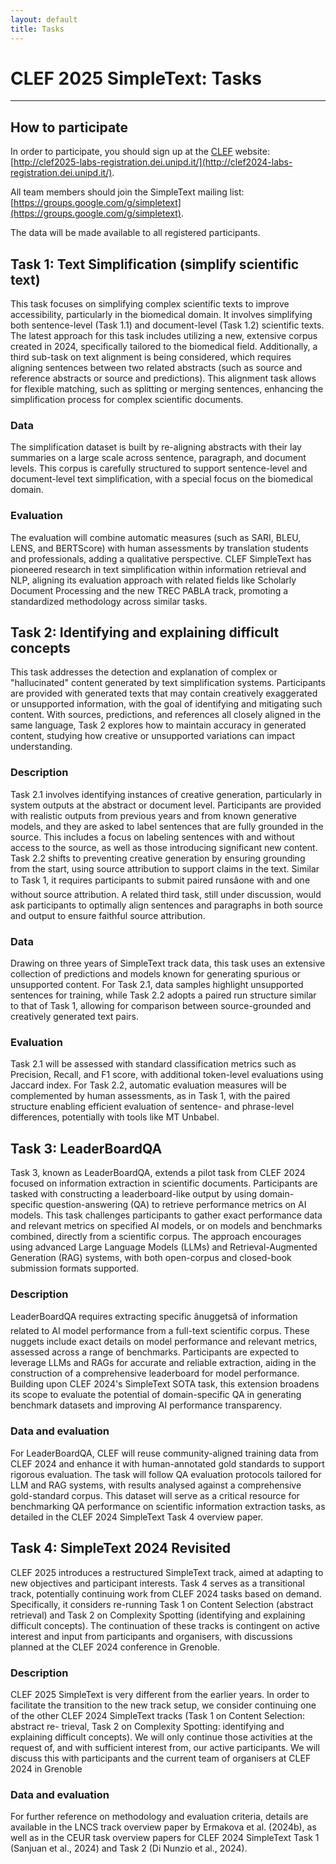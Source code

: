 ```yaml
---
layout: default
title: Tasks
---
```


# CLEF 2025 SimpleText: Tasks

---
## How to participate
In order to participate, you should sign up at the [CLEF](https://clef2025.clef-initiative.eu/index.php) website: [http://clef2025-labs-registration.dei.unipd.it/](http://clef2024-labs-registration.dei.unipd.it/). 

All team members should join the SimpleText mailing list:
[https://groups.google.com/g/simpletext](https://groups.google.com/g/simpletext). 

The data will be made available to all registered participants.

## Task 1: Text Simplification (simplify scientific text)
This task focuses on simplifying complex scientific texts to improve accessibility, particularly in the biomedical domain. It involves simplifying both sentence-level (Task 1.1) and document-level (Task 1.2) scientific texts. The latest approach for this task includes utilizing a new, extensive corpus created in 2024, specifically tailored to the biomedical field. Additionally, a third sub-task on text alignment is being considered, which requires aligning sentences between two related abstracts (such as source and reference abstracts or source and predictions). This alignment task allows for flexible matching, such as splitting or merging sentences, enhancing the simplification process for complex scientific documents.

### Data
The simplification dataset is built by re-aligning abstracts with their lay summaries on a large scale across sentence, paragraph, and document levels. This corpus is carefully structured to support sentence-level and document-level text simplification, with a special focus on the biomedical domain.

### Evaluation
The evaluation will combine automatic measures (such as SARI, BLEU, LENS, and BERTScore) with human assessments by translation students and professionals, adding a qualitative perspective. CLEF SimpleText has pioneered research in text simplification within information retrieval and NLP, aligning its evaluation approach with related fields like Scholarly Document Processing and the new TREC PABLA track, promoting a standardized methodology across similar tasks.

## Task 2: Identifying and explaining difficult concepts

This task addresses the detection and explanation of complex or "hallucinated" content generated by text simplification systems. Participants are provided with generated texts that may contain creatively exaggerated or unsupported information, with the goal of identifying and mitigating such content. With sources, predictions, and references all closely aligned in the same language, Task 2 explores how to maintain accuracy in generated content, studying how creative or unsupported variations can impact understanding.

### Description

Task 2.1 involves identifying instances of creative generation, particularly in system outputs at the abstract or document level. Participants are provided with realistic outputs from previous years and from known generative models, and they are asked to label sentences that are fully grounded in the source. This includes a focus on labeling sentences with and without access to the source, as well as those introducing significant new content. Task 2.2 shifts to preventing creative generation by ensuring grounding from the start, using source attribution to support claims in the text. Similar to Task 1, it requires participants to submit paired runsâone with and one without source attribution. A related third task, still under discussion, would ask participants to optimally align sentences and paragraphs in both source and output to ensure faithful source attribution.

### Data

Drawing on three years of SimpleText track data, this task uses an extensive collection of predictions and models known for generating spurious or unsupported content. For Task 2.1, data samples highlight unsupported sentences for training, while Task 2.2 adopts a paired run structure similar to that of Task 1, allowing for comparison between source-grounded and creatively generated text pairs.

### Evaluation

Task 2.1 will be assessed with standard classification metrics such as Precision, Recall, and F1 score, with additional token-level evaluations using Jaccard index. For Task 2.2, automatic evaluation measures will be complemented by human assessments, as in Task 1, with the paired structure enabling efficient evaluation of sentence- and phrase-level differences, potentially with tools like MT Unbabel.

## Task 3: LeaderBoardQA

Task 3, known as LeaderBoardQA, extends a pilot task from CLEF 2024 focused on information extraction in scientific documents. Participants are tasked with constructing a leaderboard-like output by using domain-specific question-answering (QA) to retrieve performance metrics on AI models. This task challenges participants to gather exact performance data and relevant metrics on specified AI models, or on models and benchmarks combined, directly from a scientific corpus. The approach encourages using advanced Large Language Models (LLMs) and Retrieval-Augmented Generation (RAG) systems, with both open-corpus and closed-book submission formats supported.

### Description

LeaderBoardQA requires extracting specific ânuggetsâ of information related to AI model performance from a full-text scientific corpus. These nuggets include exact details on model performance and relevant metrics, assessed across a range of benchmarks. Participants are expected to leverage LLMs and RAGs for accurate and reliable extraction, aiding in the construction of a comprehensive leaderboard for model performance. Building upon CLEF 2024's SimpleText SOTA task, this extension broadens its scope to evaluate the potential of domain-specific QA in generating benchmark datasets and improving AI performance transparency.

### Data and evaluation

For LeaderBoardQA, CLEF will reuse community-aligned training data from CLEF 2024 and enhance it with human-annotated gold standards to support rigorous evaluation. The task will follow QA evaluation protocols tailored for LLM and RAG systems, with results analysed against a comprehensive gold-standard corpus. This dataset will serve as a critical resource for benchmarking QA performance on scientific information extraction tasks, as detailed in the CLEF 2024 SimpleText Task 4 overview paper.

## Task 4: SimpleText 2024 Revisited

CLEF 2025 introduces a restructured SimpleText track, aimed at adapting to new objectives and participant interests. Task 4 serves as a transitional track, potentially continuing work from CLEF 2024 tasks based on demand. Specifically, it considers re-running Task 1 on Content Selection (abstract retrieval) and Task 2 on Complexity Spotting (identifying and explaining difficult concepts). The continuation of these tracks is contingent on active interest and input from participants and organisers, with discussions planned at the CLEF 2024 conference in Grenoble.

### Description

CLEF 2025 SimpleText is very different from the earlier years. In order to facilitate the transition to the new track setup, we consider continuing one of the other CLEF 2024 SimpleText tracks (Task 1 on Content Selection: abstract re- trieval, Task 2 on Complexity Spotting: identifying and explaining difficult concepts). We will only continue those activities at the request of, and with sufficient interest from, our active participants. We will discuss this with participants and the current team of organisers at CLEF 2024 in Grenoble

### Data and evaluation

For further reference on methodology and evaluation criteria, details are available in the LNCS track overview paper by Ermakova et al. (2024b), as well as in the CEUR task overview papers for CLEF 2024 SimpleText Task 1 (Sanjuan et al., 2024) and Task 2 (Di Nunzio et al., 2024).
